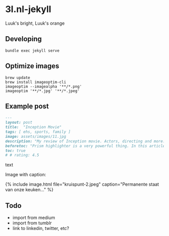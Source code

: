 # 3l.nl-jekyll
Luuk's bright, Luuk's orange

## Developing

```
bundle exec jekyll serve
```

## Optimize images

```
brew update
brew install imageoptim-cli
imageoptim --imagealpha '**/*.png'
imageoptim '**/*.jpg' '**/*.jpeg'
```

## Example post

```md
---
layout: post
title:  "Inception Movie"
tags: [ ehs, sports, family ]
image: assets/images/11.jpg
description: "My review of Inception movie. Actors, directing and more."
beforetoc: "Prism highlighter is a very powerful thing. In this article I'm going to show you what you can actually do with it, some tricks and tips while editing your post. Tocs is also enabled as you can see in summary."
toc: true
# # rating: 4.5
```

text

Image with caption:

{% include image.html file="kruispunt-2.jpeg" caption="Permanente staat van onze keuken..." %}

## Todo

- import from medium
- import from tumblr
- link to linkedin, twitter, etc?
